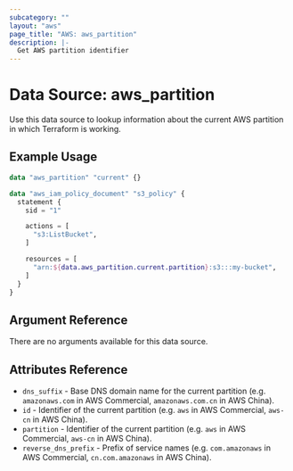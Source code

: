 ```yaml
---
subcategory: ""
layout: "aws"
page_title: "AWS: aws_partition"
description: |-
  Get AWS partition identifier
---
```


# Data Source: aws_partition

Use this data source to lookup information about the current AWS partition in
which Terraform is working.

## Example Usage

```terraform
data "aws_partition" "current" {}

data "aws_iam_policy_document" "s3_policy" {
  statement {
    sid = "1"

    actions = [
      "s3:ListBucket",
    ]

    resources = [
      "arn:${data.aws_partition.current.partition}:s3:::my-bucket",
    ]
  }
}
```

## Argument Reference

There are no arguments available for this data source.

## Attributes Reference

* `dns_suffix` - Base DNS domain name for the current partition (e.g. `amazonaws.com` in AWS Commercial, `amazonaws.com.cn` in AWS China).
* `id` - Identifier of the current partition (e.g. `aws` in AWS Commercial, `aws-cn` in AWS China).
* `partition` - Identifier of the current partition (e.g. `aws` in AWS Commercial, `aws-cn` in AWS China).
* `reverse_dns_prefix` - Prefix of service names (e.g. `com.amazonaws` in AWS Commercial, `cn.com.amazonaws` in AWS China).
